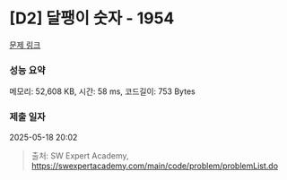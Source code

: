 # [D2] 달팽이 숫자 - 1954 

[문제 링크](https://swexpertacademy.com/main/code/problem/problemDetail.do?contestProbId=AV5PobmqAPoDFAUq) 

### 성능 요약

메모리: 52,608 KB, 시간: 58 ms, 코드길이: 753 Bytes

### 제출 일자

2025-05-18 20:02



> 출처: SW Expert Academy, https://swexpertacademy.com/main/code/problem/problemList.do
